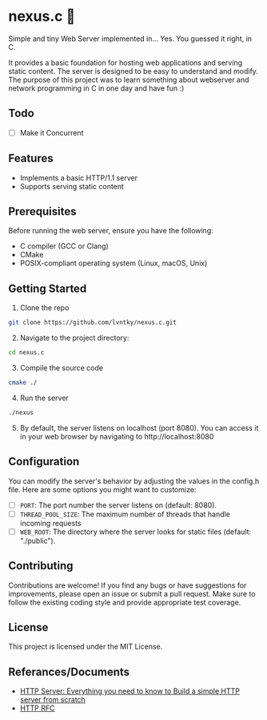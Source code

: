 # nexus.c :signal_strength:
Simple and tiny Web Server implemented in... Yes. You guessed it right, in C.

It provides a basic foundation for hosting web applications and serving static content. The server is designed to be easy to understand and modify. The purpose of this project was to learn something about webserver and network programming in C in one day and have fun :)

## Todo
- [ ] Make it Concurrent

## Features
* Implements a basic HTTP/1.1 server
* Supports serving static content

## Prerequisites
Before running the web server, ensure you have the following:

* C compiler (GCC or Clang)
* CMake
* POSIX-compliant operating system (Linux, macOS, Unix)

## Getting Started
1. Clone the repo
```bash
git clone https://github.com/lvntky/nexus.c.git
```
2. Navigate to the project directory:
```bash
cd nexus.c
```
3. Compile the source code
```bash
cmake ./
```
4. Run the server
```bash
./nexus
```
5. By default, the server listens on localhost (port 8080). You can access it in your web browser by navigating to http://localhost:8080

## Configuration
You can modify the server's behavior by adjusting the values in the config.h file. Here are some options you might want to customize:
- [ ]  `PORT`: The port number the server listens on (default: 8080).
- [ ]  `THREAD_POOL_SIZE`: The maximum number of threads that handle incoming requests 
- [ ]  `WEB_ROOT`: The directory where the server looks for static files (default: "./public").

## Contributing
Contributions are welcome! If you find any bugs or have suggestions for improvements, please open an issue or submit a pull request. Make sure to follow the existing coding style and provide appropriate test coverage.

## License
This project is licensed under the MIT License.

## Referances/Documents
* [HTTP Server: Everything you need to know to Build a simple HTTP server from scratch](https://medium.com/from-the-scratch/http-server-what-do-you-need-to-know-to-build-a-simple-http-server-from-scratch-d1ef8945e4fa)
* [HTTP RFC](https://datatracker.ietf.org/doc/html/rfc2616)
